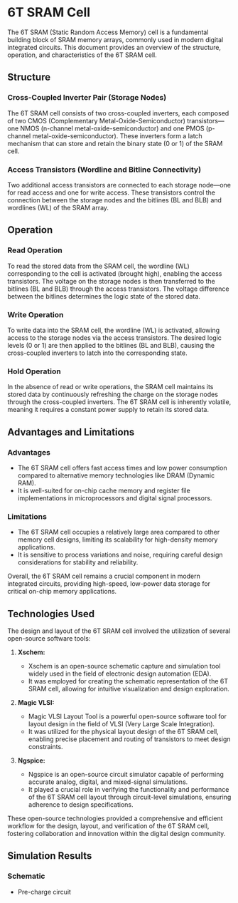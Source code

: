 # 6T SRAM Cell

The 6T SRAM (Static Random Access Memory) cell is a fundamental building block of SRAM memory arrays, commonly used in modern digital integrated circuits. This document provides an overview of the structure, operation, and characteristics of the 6T SRAM cell.

## Structure

### Cross-Coupled Inverter Pair (Storage Nodes)

The 6T SRAM cell consists of two cross-coupled inverters, each composed of two CMOS (Complementary Metal-Oxide-Semiconductor) transistors—one NMOS (n-channel metal-oxide-semiconductor) and one PMOS (p-channel metal-oxide-semiconductor). These inverters form a latch mechanism that can store and retain the binary state (0 or 1) of the SRAM cell.

### Access Transistors (Wordline and Bitline Connectivity)

Two additional access transistors are connected to each storage node—one for read access and one for write access. These transistors control the connection between the storage nodes and the bitlines (BL and BLB) and wordlines (WL) of the SRAM array.

## Operation

### Read Operation

To read the stored data from the SRAM cell, the wordline (WL) corresponding to the cell is activated (brought high), enabling the access transistors. The voltage on the storage nodes is then transferred to the bitlines (BL and BLB) through the access transistors. The voltage difference between the bitlines determines the logic state of the stored data.

### Write Operation

To write data into the SRAM cell, the wordline (WL) is activated, allowing access to the storage nodes via the access transistors. The desired logic levels (0 or 1) are then applied to the bitlines (BL and BLB), causing the cross-coupled inverters to latch into the corresponding state.

### Hold Operation

In the absence of read or write operations, the SRAM cell maintains its stored data by continuously refreshing the charge on the storage nodes through the cross-coupled inverters. The 6T SRAM cell is inherently volatile, meaning it requires a constant power supply to retain its stored data.

## Advantages and Limitations

### Advantages

- The 6T SRAM cell offers fast access times and low power consumption compared to alternative memory technologies like DRAM (Dynamic RAM).
- It is well-suited for on-chip cache memory and register file implementations in microprocessors and digital signal processors.

### Limitations

- The 6T SRAM cell occupies a relatively large area compared to other memory cell designs, limiting its scalability for high-density memory applications.
- It is sensitive to process variations and noise, requiring careful design considerations for stability and reliability.

Overall, the 6T SRAM cell remains a crucial component in modern integrated circuits, providing high-speed, low-power data storage for critical on-chip memory applications.


## Technologies Used

The design and layout of the 6T SRAM cell involved the utilization of several open-source software tools:

1. **Xschem:**
   - Xschem is an open-source schematic capture and simulation tool widely used in the field of electronic design automation (EDA).
   - It was employed for creating the schematic representation of the 6T SRAM cell, allowing for intuitive visualization and design exploration.

2. **Magic VLSI:**
   - Magic VLSI Layout Tool is a powerful open-source software tool for layout design in the field of VLSI (Very Large Scale Integration).
   - It was utilized for the physical layout design of the 6T SRAM cell, enabling precise placement and routing of transistors to meet design constraints.

3. **Ngspice:**
   - Ngspice is an open-source circuit simulator capable of performing accurate analog, digital, and mixed-signal simulations.
   - It played a crucial role in verifying the functionality and performance of the 6T SRAM cell layout through circuit-level simulations, ensuring adherence to design specifications.

These open-source technologies provided a comprehensive and efficient workflow for the design, layout, and verification of the 6T SRAM cell, fostering collaboration and innovation within the digital design community.

## Simulation Results

### Schematic

  - Pre-charge circuit


